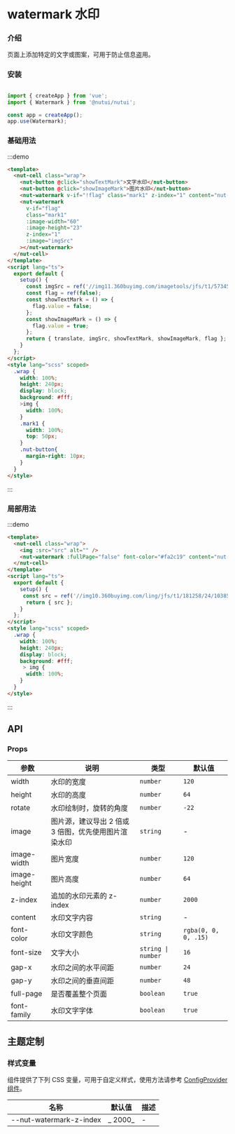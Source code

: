 # watermark 水印

### 介绍

页面上添加特定的文字或图案，可用于防止信息盗用。

### 安装

```javascript

import { createApp } from 'vue';
import { Watermark } from '@nutui/nutui';

const app = createApp();
app.use(Watermark);

```

### 基础用法

:::demo

```html
<template>
  <nut-cell class="wrap">
    <nut-button @click="showTextMark">文字水印</nut-button>
    <nut-button @click="showImageMark">图片水印</nut-button>
    <nut-watermark v-if="!flag" class="mark1" z-index="1" content="nut-ui-water-mark"></nut-watermark>
    <nut-watermark
      v-if="flag"
      class="mark1"
      :image-width="60"
      :image-height="23"
      z-index="1"
      :image="imgSrc"
    ></nut-watermark>
  </nut-cell>
</template>
<script lang="ts">
  export default {
    setup() {
      const imgSrc = ref('//img11.360buyimg.com/imagetools/jfs/t1/57345/6/20069/8019/62b995cdEd96fef03/51d3302dfeccd1d2.png');
      const flag = ref(false);
      const showTextMark = () => {
        flag.value = false;
      };
      const showImageMark = () => {
        flag.value = true;
      };
      return { translate, imgSrc, showTextMark, showImageMark, flag };
    }
  };
</script>
<style lang="scss" scoped>
  .wrap {
    width: 100%;
    height: 240px;
    display: block;
    background: #fff;
    >img {
      width: 100%;
    }
    .mark1 {
      width: 100%;
      top: 50px;
    }
    .nut-button{
      margin-right: 10px;
    }
  }
</style>
```
:::

### 局部用法

:::demo

```html
<template>
  <nut-cell class="wrap">
    <img :src="src" alt="" />
    <nut-watermark :fullPage="false" font-color="#fa2c19" content="nut-ui"></nut-watermark>
  </nut-cell>
</template>
<script lang="ts">
  export default {
    setup() {
     const src = ref('//img10.360buyimg.com/ling/jfs/t1/181258/24/10385/53029/60d04978Ef21f2d42/92baeb21f907cd24.jpg');
      return { src };
    }
  };
</script>
<style lang="scss" scoped>
  .wrap {
    width: 100%;
    height: 240px;
    display: block;
    background: #fff;
     > img {
      width: 100%;
    }
  }
</style>
```
:::

## API

### Props

| 参数          | 说明                             | 类型   | 默认值           |
|--------------|----------------------------------|--------|------------------|
| width       | 水印的宽度                                           | `number`           | `120`                |
| height      | 水印的高度                                           | `number`           | `64`                 |
| rotate      | 水印绘制时，旋转的角度                  | `number`           | `-22`                |
| image       | 图片源，建议导出 2 倍或 3 倍图，优先使用图片渲染水印 | `string`           | -                    |
| image-width  | 图片宽度                                             | `number`           | `120`                |
| image-height | 图片高度                                             | `number`           | `64`                 |
| z-index      | 追加的水印元素的 z-index                             | `number`           | `2000`               |
| content     | 水印文字内容                                         | `string`           | -                    |
| font-color   | 水印文字颜色                                         | `string`           | `rgba(0, 0, 0, .15)` |
| font-size    | 文字大小                                             | `string \| number` | `16`                 |
| gap-x        | 水印之间的水平间距                                   | `number`           | `24`                 |
| gap-y       | 水印之间的垂直间距                                   | `number`           | `48`                 |
| full-page    | 是否覆盖整个页面                                     | `boolean`          | `true`               |
| font-family  | 水印文字字体                                     | `boolean`          | `true`               |

## 主题定制

### 样式变量

组件提供了下列 CSS 变量，可用于自定义样式，使用方法请参考 [ConfigProvider 组件](#/zh-CN/config-provider)。

| 名称                                    | 默认值                     | 描述 |
| --------------------------------------- | -------------------------- | ---- |
| --nut-watermark-z-index        | _ 2000_        | -    |


